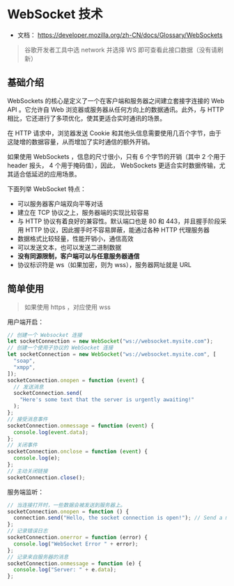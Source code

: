 # WebSocket 技术

- 文档： https://developer.mozilla.org/zh-CN/docs/Glossary/WebSockets

> 谷歌开发者工具中选 network 并选择 WS 即可查看此接口数据（没有请刷新）

## 基础介绍

WebSockets 的核心是定义了一个在客户端和服务器之间建立套接字连接的 Web API 。它允许自 Web 浏览器或服务器从任何方向上的数据通讯。此外，与 HTTP 相比，它还进行了多项优化，使其更适合实时通讯的场景。

在 HTTP 请求中，浏览器发送 Cookie 和其他头信息需要使用几百个字节，由于这陡增的数据容量，从而增加了实时通信的额外开销。

如果使用 WebSockets ，信息的尺寸很小，只有 6 个字节的开销（其中 2 个用于 header 报头， 4 个用于掩码值），因此， WebSockets 更适合实时数据传输，尤其适合低延迟的应用场景。

下面列举 WebSocket 特点：

- 可以服务器客户端双向平等对话
- 建立在 TCP 协议之上，服务器端的实现比较容易
- 与 HTTP 协议有着良好的兼容性。默认端口也是 80 和 443，并且握手阶段采用 HTTP 协议，因此握手时不容易屏蔽，能通过各种 HTTP 代理服务器
- 数据格式比较轻量，性能开销小，通信高效
- 可以发送文本，也可以发送二进制数据
- **没有同源限制，客户端可以与任意服务器通信**
- 协议标识符是 ws（如果加密，则为 wss），服务器网址就是 URL

## 简单使用

> 如果使用 https ，对应使用 wss

用户端开启：

```js
// 创建一个 Websocket 连接
let socketConnection = new WebSocket("ws://websocket.mysite.com");
// 创建一个使用子协议的 WebSocket 连接
let socketConnection = new WebSocket("ws://websocket.mysite.com", [
  "soap",
  "xmpp",
]);
socketConnection.onopen = function (event) {
  // 发送消息
  socketConnection.send(
    "Here's some text that the server is urgently awaiting!"
  );
};
// 接受消息事件
socketConnection.onmessage = function (event) {
  console.log(event.data);
};
// 关闭事件
socketConnection.onclose = function (event) {
  console.log(e);
};
// 主动关闭链接
socketConnection.close();
```

服务端监听：

```js
// 当连接打开时，一些数据会被发送到服务器上。
socketConnection.onopen = function () {
  connection.send("Hello, the socket connection is open!"); // Send a message to the server
};
// 记录错误日志
socketConnection.onerror = function (error) {
  console.log("WebSocket Error " + error);
};
// 记录来自服务器的消息
socketConnection.onmessage = function (e) {
  console.log("Server: " + e.data);
};
```
